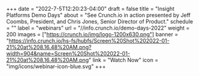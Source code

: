 +++
date = "2022-7-5T12:20:23-04:00"
draft = false
title = "Insight Platforms Demo Days"
about = "See Crunch.io in action presented by Jeff Coombs, President, and Chris Jones, Senior Director of Product."
schedule = ""
label = "webinars"
url = "//info.crunch.io/demo-days-2022"
weight = 200
images = ["https://crunch.io/img/logo-1200x630.png"]
banner = "https://info.crunch.io/hs-fs/hubfs/Screen%20Shot%202022-01-21%20at%208.16.48%20AM.png?width=904&name=Screen%20Shot%202022-01-21%20at%208.16.48%20AM.png"
link = "Watch Now"
icon = "img/icons/webinar-icon-blue.svg"
+++
